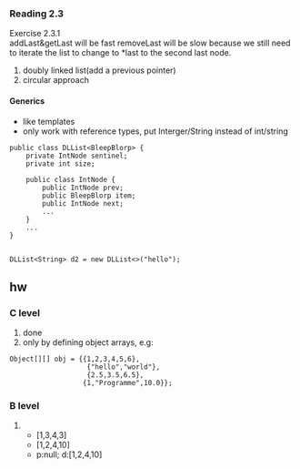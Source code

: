 ### Reading 2.3
Exercise 2.3.1  
addLast&getLast will be fast
removeLast will be slow because we still need to iterate the list to change to *last to the second last node.

1. doubly linked list(add a previous pointer)
2. circular approach

#### Generics
+ like templates
+ only work with reference types, put Interger/String instead of int/string
```
public class DLList<BleepBlorp> {
    private IntNode sentinel;
    private int size;

    public class IntNode {
        public IntNode prev;
        public BleepBlorp item;
        public IntNode next;
        ...
    }
    ...
}


DLList<String> d2 = new DLList<>("hello");
```


## hw
### C level
1. done
2. only by defining object arrays, e.g:
```
Object[][] obj = {{1,2,3,4,5,6},
                   {"hello","world"},
                   {2.5,3.5,6.5},
                  {1,"Programme",10.0}};
```

### B level
1. 
    + [1,3,4,3]
    + [1,2,4,10]
    + p:null; d:[1,2,4,10]